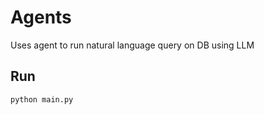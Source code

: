 # Agents

Uses agent to run natural language query on DB using LLM

## Run

```sh
python main.py
```
